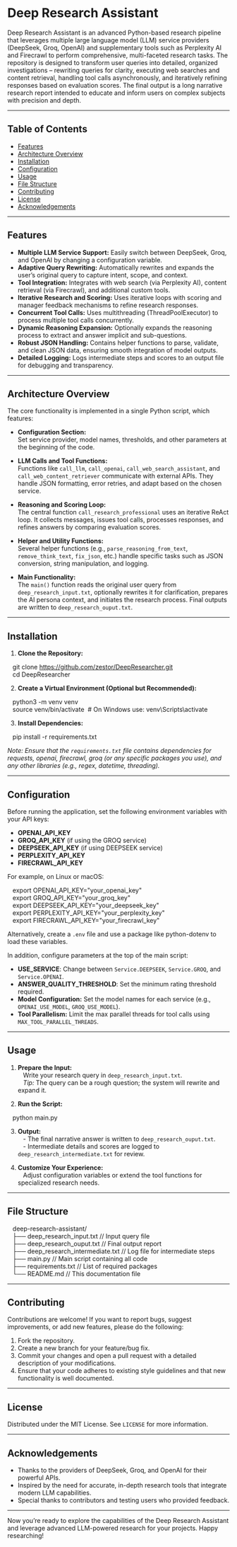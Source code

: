 # Deep Research Assistant

Deep Research Assistant is an advanced Python-based research pipeline that leverages multiple large language model (LLM) service providers (DeepSeek, Groq, OpenAI) and supplementary tools such as Perplexity AI and Firecrawl to perform comprehensive, multi-faceted research tasks. The repository is designed to transform user queries into detailed, organized investigations – rewriting queries for clarity, executing web searches and content retrieval, handling tool calls asynchronously, and iteratively refining responses based on evaluation scores. The final output is a long narrative research report intended to educate and inform users on complex subjects with precision and depth.

---

## Table of Contents

- [Features](#features)
- [Architecture Overview](#architecture-overview)
- [Installation](#installation)
- [Configuration](#configuration)
- [Usage](#usage)
- [File Structure](#file-structure)
- [Contributing](#contributing)
- [License](#license)
- [Acknowledgements](#acknowledgements)

---

## Features

- **Multiple LLM Service Support:** Easily switch between DeepSeek, Groq, and OpenAI by changing a configuration variable.
- **Adaptive Query Rewriting:** Automatically rewrites and expands the user’s original query to capture intent, scope, and context.
- **Tool Integration:** Integrates with web search (via Perplexity AI), content retrieval (via Firecrawl), and additional custom tools.
- **Iterative Research and Scoring:** Uses iterative loops with scoring and manager feedback mechanisms to refine research responses.
- **Concurrent Tool Calls:** Uses multithreading (ThreadPoolExecutor) to process multiple tool calls concurrently.
- **Dynamic Reasoning Expansion:** Optionally expands the reasoning process to extract and answer implicit and sub-questions.
- **Robust JSON Handling:** Contains helper functions to parse, validate, and clean JSON data, ensuring smooth integration of model outputs.
- **Detailed Logging:** Logs intermediate steps and scores to an output file for debugging and transparency.

---

## Architecture Overview

The core functionality is implemented in a single Python script, which features:

- **Configuration Section:**  
  Set service provider, model names, thresholds, and other parameters at the beginning of the code.
  
- **LLM Calls and Tool Functions:**  
  Functions like `call_llm`, `call_openai`, `call_web_search_assistant`, and `call_web_content_retriever` communicate with external APIs. They handle JSON formatting, error retries, and adapt based on the chosen service.
  
- **Reasoning and Scoring Loop:**  
  The central function `call_research_professional` uses an iterative ReAct loop. It collects messages, issues tool calls, processes responses, and refines answers by comparing evaluation scores.
  
- **Helper and Utility Functions:**  
  Several helper functions (e.g., `parse_reasoning_from_text`, `remove_think_text`, `fix_json`, etc.) handle specific tasks such as JSON conversion, string manipulation, and logging.
  
- **Main Functionality:**  
  The `main()` function reads the original user query from `deep_research_input.txt`, optionally rewrites it for clarification, prepares the AI persona context, and initiates the research process. Final outputs are written to `deep_research_ouput.txt`.

---

## Installation

1. **Clone the Repository:**

   git clone https://github.com/zestor/DeepResearcher.git  
   cd DeepResearcher

2. **Create a Virtual Environment (Optional but Recommended):**

   python3 -m venv venv  
   source venv/bin/activate  # On Windows use: venv\Scripts\activate

3. **Install Dependencies:**

   pip install -r requirements.txt

*Note: Ensure that the `requirements.txt` file contains dependencies for requests, openai, firecrawl, groq (or any specific packages you use), and any other libraries (e.g., regex, datetime, threading).*

---

## Configuration

Before running the application, set the following environment variables with your API keys:

- **OPENAI_API_KEY**  
- **GROQ_API_KEY** (if using the GROQ service)
- **DEEPSEEK_API_KEY** (if using DEEPSEEK service)
- **PERPLEXITY_API_KEY**  
- **FIRECRAWL_API_KEY**

For example, on Linux or macOS:

   export OPENAI_API_KEY="your_openai_key"  
   export GROQ_API_KEY="your_groq_key"  
   export DEEPSEEK_API_KEY="your_deepseek_key"  
   export PERPLEXITY_API_KEY="your_perplexity_key"  
   export FIRECRAWL_API_KEY="your_firecrawl_key"

Alternatively, create a `.env` file and use a package like python-dotenv to load these variables.

In addition, configure parameters at the top of the main script:

- **USE_SERVICE**: Change between `Service.DEEPSEEK`, `Service.GROQ`, and `Service.OPENAI`.
- **ANSWER_QUALITY_THRESHOLD**: Set the minimum rating threshold required.
- **Model Configuration:** Set the model names for each service (e.g., `OPENAI_USE_MODEL`, `GROQ_USE_MODEL`).
- **Tool Parallelism:** Limit the max parallel threads for tool calls using `MAX_TOOL_PARALLEL_THREADS`.

---

## Usage

1. **Prepare the Input:**  
   Write your research query in `deep_research_input.txt`.  
   *Tip:* The query can be a rough question; the system will rewrite and expand it.

2. **Run the Script:**

   python main.py

3. **Output:**  
   - The final narrative answer is written to `deep_research_ouput.txt`.  
   - Intermediate details and scores are logged to `deep_research_intermediate.txt` for review.

4. **Customize Your Experience:**  
   Adjust configuration variables or extend the tool functions for specialized research needs.

---

## File Structure

   deep-research-assistant/  
   ├── deep_research_input.txt        // Input query file  
   ├── deep_research_ouput.txt        // Final output report  
   ├── deep_research_intermediate.txt // Log file for intermediate steps  
   ├── main.py                        // Main script containing all code  
   ├── requirements.txt               // List of required packages  
   └── README.md                      // This documentation file

---

## Contributing

Contributions are welcome! If you want to report bugs, suggest improvements, or add new features, please do the following:

1. Fork the repository.
2. Create a new branch for your feature/bug fix.
3. Commit your changes and open a pull request with a detailed description of your modifications.
4. Ensure that your code adheres to existing style guidelines and that new functionality is well documented.

---

## License

Distributed under the MIT License. See `LICENSE` for more information.

---

## Acknowledgements

- Thanks to the providers of DeepSeek, Groq, and OpenAI for their powerful APIs.
- Inspired by the need for accurate, in-depth research tools that integrate modern LLM capabilities.
- Special thanks to contributors and testing users who provided feedback.

---

Now you’re ready to explore the capabilities of the Deep Research Assistant and leverage advanced LLM-powered research for your projects. Happy researching!
